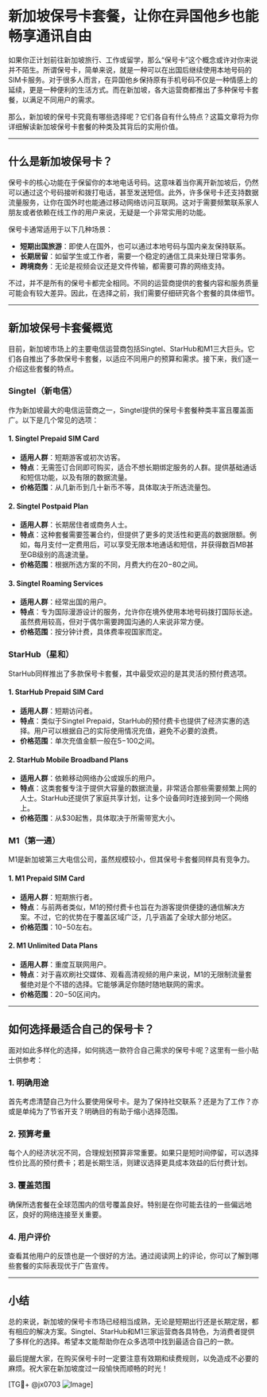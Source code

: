 # 新加坡保号卡套餐，让你在异国他乡也能畅享通讯自由

如果你正计划前往新加坡旅行、工作或留学，那么“保号卡”这个概念或许对你来说并不陌生。所谓保号卡，简单来说，就是一种可以在出国后继续使用本地号码的SIM卡服务。对于很多人而言，在异国他乡保持原有手机号码不仅是一种情感上的延续，更是一种便利的生活方式。而在新加坡，各大运营商都推出了多种保号卡套餐，以满足不同用户的需求。

那么，新加坡的保号卡究竟有哪些选择呢？它们各自有什么特点？这篇文章将为你详细解读新加坡保号卡套餐的种类及其背后的实用价值。

---

## 什么是新加坡保号卡？

保号卡的核心功能在于保留你的本地电话号码。这意味着当你离开新加坡后，仍然可以通过这个号码接听和拨打电话，甚至发送短信。此外，许多保号卡还支持数据流量服务，让你在国外时也能通过移动网络访问互联网。这对于需要频繁联系家人朋友或者依赖在线工作的用户来说，无疑是一个非常实用的功能。

保号卡通常适用于以下几种场景：
- **短期出国旅游**：即使人在国外，也可以通过本地号码与国内亲友保持联系。
- **长期居留**：如留学生或工作者，需要一个稳定的通信工具来处理日常事务。
- **跨境商务**：无论是视频会议还是文件传输，都需要可靠的网络支持。

不过，并不是所有的保号卡都完全相同。不同的运营商提供的套餐内容和服务质量可能会有较大差异。因此，在选择之前，我们需要仔细研究各个套餐的具体细节。

---

## 新加坡保号卡套餐概览

目前，新加坡市场上的主要电信运营商包括Singtel、StarHub和M1三大巨头。它们各自推出了多款保号卡套餐，以适应不同用户的预算和需求。接下来，我们逐一介绍这些套餐的特点。

### Singtel（新电信）

作为新加坡最大的电信运营商之一，Singtel提供的保号卡套餐种类丰富且覆盖面广。以下是几个常见的选项：

#### 1. **Singtel Prepaid SIM Card**
- **适用人群**：短期游客或初次访客。
- **特点**：无需签订合同即可购买，适合不想长期绑定服务的人群。提供基础通话和短信功能，以及有限的数据流量。
- **价格范围**：从几新币到几十新币不等，具体取决于所选流量包。

#### 2. **Singtel Postpaid Plan**
- **适用人群**：长期居住者或商务人士。
- **特点**：这种套餐需要签署合约，但提供了更多的灵活性和更高的数据限额。例如，每月支付一定费用后，可以享受无限本地通话和短信，并获得数百MB甚至GB级别的高速流量。
- **价格范围**：根据所选方案的不同，月费大约在$20-$80之间。

#### 3. **Singtel Roaming Services**
- **适用人群**：经常出国的用户。
- **特点**：专为国际漫游设计的服务，允许你在境外使用本地号码拨打国际长途。虽然费用较高，但对于偶尔需要跨国沟通的人来说非常方便。
- **价格范围**：按分钟计费，具体费率视国家而定。

### StarHub（星和）

StarHub同样推出了多款保号卡套餐，其中最受欢迎的是其灵活的预付费选项。

#### 1. **StarHub Prepaid SIM Card**
- **适用人群**：短期访问者。
- **特点**：类似于Singtel Prepaid，StarHub的预付费卡也提供了经济实惠的选择。用户可以根据自己的实际使用情况充值，避免不必要的浪费。
- **价格范围**：单次充值金额一般在$5-$100之间。

#### 2. **StarHub Mobile Broadband Plans**
- **适用人群**：依赖移动网络办公或娱乐的用户。
- **特点**：这类套餐专注于提供大容量的数据流量，非常适合那些需要频繁上网的人士。StarHub还提供了家庭共享计划，让多个设备同时连接到同一个网络上。
- **价格范围**：从$30起售，具体取决于所需带宽大小。

### M1（第一通）

M1是新加坡第三大电信公司，虽然规模较小，但其保号卡套餐同样具有竞争力。

#### 1. **M1 Prepaid SIM Card**
- **适用人群**：短期旅行者。
- **特点**：与前两者类似，M1的预付费卡也旨在为游客提供便捷的通信解决方案。不过，它的优势在于覆盖区域广泛，几乎涵盖了全球大部分地区。
- **价格范围**：$10-$50左右。

#### 2. **M1 Unlimited Data Plans**
- **适用人群**：重度互联网用户。
- **特点**：对于喜欢刷社交媒体、观看高清视频的用户来说，M1的无限制流量套餐绝对是个不错的选择。它能够满足你随时随地联网的需求。
- **价格范围**：$20-$50区间内。

---

## 如何选择最适合自己的保号卡？

面对如此多样化的选择，如何挑选一款符合自己需求的保号卡呢？这里有一些小贴士供参考：

### 1. 明确用途
首先考虑清楚自己为什么要使用保号卡。是为了保持社交联系？还是为了工作？亦或是单纯为了节省开支？明确目的有助于缩小选择范围。

### 2. 预算考量
每个人的经济状况不同，合理规划预算非常重要。如果只是短时间停留，可以选择性价比高的预付费卡；若是长期生活，则建议选择更具成本效益的后付费计划。

### 3. 覆盖范围
确保所选套餐在全球范围内的信号覆盖良好。特别是在你可能去往的一些偏远地区，良好的网络连接至关重要。

### 4. 用户评价
查看其他用户的反馈也是一个很好的方法。通过阅读网上的评论，你可以了解到哪些套餐的实际表现优于广告宣传。

---

## 小结

总的来说，新加坡的保号卡市场已经相当成熟，无论是短期出行还是长期定居，都有相应的解决方案。Singtel、StarHub和M1三家运营商各具特色，为消费者提供了多样化的选择。希望本文能帮助你在众多选项中找到最适合自己的一款。

最后提醒大家，在购买保号卡时一定要注意有效期和续费规则，以免造成不必要的麻烦。祝大家在新加坡度过一段愉快而顺畅的时光！

[TG💪+ @jx0703 ![Image](https://github.com/user-attachments/assets/dbca1d08-cadb-493c-b0ec-ad6f7a83f270)]